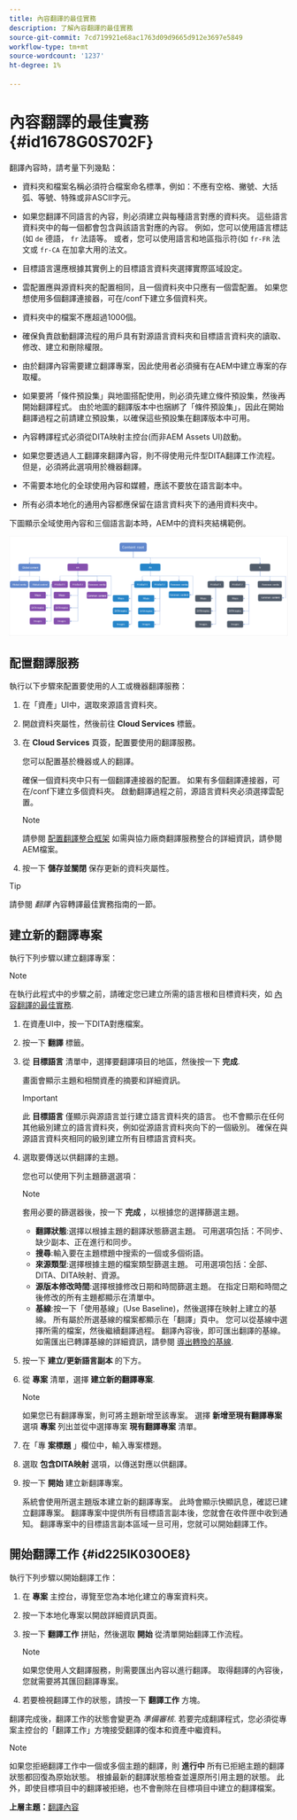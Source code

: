```yaml
---
title: 內容翻譯的最佳實務
description: 了解內容翻譯的最佳實務
source-git-commit: 7cd719921e68ac1763d09d9665d912e3697e5849
workflow-type: tm+mt
source-wordcount: '1237'
ht-degree: 1%

---
```



# 內容翻譯的最佳實務 {#id1678G0S702F}

翻譯內容時，請考量下列幾點：

- 資料夾和檔案名稱必須符合檔案命名標準，例如：不應有空格、撇號、大括弧、等號、特殊或非ASCII字元。

- 如果您翻譯不同語言的內容，則必須建立與每種語言對應的資料夾。 這些語言資料夾中的每一個都會包含與該語言對應的內容。 例如，您可以使用語言標誌(如 `de` 德語， `fr` 法語等。 或者，您可以使用語言和地區指示符(如 `fr-FR` 法文或 `fr-CA` 在加拿大用的法文。
- 目標語言還應根據其實例上的目標語言資料夾選擇實際區域設定。
- 雲配置應與源資料夾的配置相同，且一個資料夾中只應有一個雲配置。 如果您想使用多個翻譯連接器，可在/conf下建立多個資料夾。
- 資料夾中的檔案不應超過1000個。
- 確保負責啟動翻譯流程的用戶具有對源語言資料夾和目標語言資料夾的讀取、修改、建立和刪除權限。
- 由於翻譯內容需要建立翻譯專案，因此使用者必須擁有在AEM中建立專案的存取權。
- 如果要將「條件預設集」與地圖搭配使用，則必須先建立條件預設集，然後再開始翻譯程式。 由於地圖的翻譯版本中也捆綁了「條件預設集」，因此在開始翻譯過程之前請建立預設集，以確保這些預設集在翻譯版本中可用。
- 內容轉譯程式必須從DITA映射主控台(而非AEM Assets UI)啟動。
- 如果您要透過人工翻譯來翻譯內容，則不得使用元件型DITA翻譯工作流程。 但是，必須將此選項用於機器翻譯。
- 不需要本地化的全球使用內容和媒體，應該不要放在語言副本中。
- 所有必須本地化的通用內容都應保留在語言資料夾下的通用資料夾中。

下圖顯示全域使用內容和三個語言副本時，AEM中的資料夾結構範例。

![](images/aem-directory_structure.png)

## 配置翻譯服務

執行以下步驟來配置要使用的人工或機器翻譯服務：

1. 在「資產」UI中，選取來源語言資料夾。

1. 開啟資料夾屬性，然後前往 **Cloud Services** 標籤。

1. 在 **Cloud Services** 頁簽，配置要使用的翻譯服務。

   您可以配置基於機器或人的翻譯。

   確保一個資料夾中只有一個翻譯連接器的配置。 如果有多個翻譯連接器，可在/conf下建立多個資料夾。 啟動翻譯過程之前，源語言資料夾必須選擇雲配置。

   >[!NOTE]
   >
   > 請參閱 [配置翻譯整合框架](https://experienceleague.adobe.com/docs/experience-manager-cloud-service/sites/administering/reusing-content/translation/integration-framework.html?lang=en) 如需與協力廠商翻譯服務整合的詳細資訊，請參閱AEM檔案。

1. 按一下 **儲存並關閉** 保存更新的資料夾屬性。


>[!TIP]
>
> 請參閱 *翻譯* 內容轉譯最佳實務指南的一節。

## 建立新的翻譯專案

執行下列步驟以建立翻譯專案：

>[!NOTE]
>
> 在執行此程式中的步驟之前，請確定您已建立所需的語言根和目標資料夾，如 [內容翻譯的最佳實務](#id1678G0S702F).

1. 在資產UI中，按一下DITA對應檔案。

1. 按一下 **翻譯** 標籤。

1. 從 **目標語言** 清單中，選擇要翻譯項目的地區，然後按一下 **完成**.

   畫面會顯示主題和相關資產的摘要和詳細資訊。

   >[!IMPORTANT]
   >
   > 此 **目標語言** 僅顯示與源語言並行建立語言資料夾的語言。 也不會顯示在任何其他級別建立的語言資料夾，例如從源語言資料夾向下的一個級別。 確保在與源語言資料夾相同的級別建立所有目標語言資料夾。

1. 選取要傳送以供翻譯的主題。

   您也可以使用下列主題篩選選項：

   >[!NOTE]
   >
   > 套用必要的篩選器後，按一下 **完成** ，以根據您的選擇篩選主題。

   - **翻譯狀態**:選擇以根據主題的翻譯狀態篩選主題。 可用選項包括：不同步、缺少副本、正在進行和同步。
   - **搜尋**:輸入要在主題標題中搜索的一個或多個術語。
   - **來源類型**:選擇根據主題的檔案類型篩選主題。 可用選項包括：全部、DITA、DITA映射、資源。
   - **源版本修改時間**:選擇根據修改日期和時間篩選主題。 在指定日期和時間之後修改的所有主題都顯示在清單中。
   - **基線**:按一下「使用基線」(Use Baseline)，然後選擇在映射上建立的基線。 所有屬於所選基線的檔案都顯示在「翻譯」頁中。 您可以從基線中選擇所需的檔案，然後繼續翻譯過程。 翻譯內容後，即可匯出翻譯的基線。 如需匯出已轉譯基線的詳細資訊，請參閱 [導出轉換的基線](generate-output-use-baseline-for-publishing.md#id196SE600GHS).
1. 按一下 **建立/更新語言副本** 的下方。

1. 從 **專案** 清單，選擇 **建立新的翻譯專案**.

   >[!NOTE]
   >
   > 如果您已有翻譯專案，則可將主題新增至該專案。 選擇 **新增至現有翻譯專案** 選項 **專案** 列出並從中選擇專案 **現有翻譯專案** 清單。

1. 在「專 **案標題** 」欄位中，輸入專案標題。

1. 選取 **包含DITA映射** 選項，以傳送對應以供翻譯。
1. 按一下 **開始** 建立新翻譯專案。

   系統會使用所選主題版本建立新的翻譯專案。 此時會顯示快顯訊息，確認已建立翻譯專案。 翻譯專案中提供所有目標語言副本後，您就會在收件匣中收到通知。 翻譯專案中的目標語言副本區域一旦可用，您就可以開始翻譯工作。


## 開始翻譯工作 {#id225IK030OE8}

執行下列步驟以開始翻譯工作：

1. 在 **專案** 主控台，導覽至您為本地化建立的專案資料夾。

1. 按一下本地化專案以開啟詳細資訊頁面。

1. 按一下 **翻譯工作** 拼貼，然後選取 **開始** 從清單開始翻譯工作流程。

   >[!NOTE]
   >
   > 如果您使用人文翻譯服務，則需要匯出內容以進行翻譯。 取得翻譯的內容後，您就需要將其匯回翻譯專案。

1. 若要檢視翻譯工作的狀態，請按一下 **翻譯工作** 方塊。


翻譯完成後，翻譯工作的狀態會變更為 *準備審核*. 若要完成翻譯程式，您必須從專案主控台的「翻譯工作」方塊接受翻譯的復本和資產中繼資料。

>[!NOTE]
>
> 如果您拒絕翻譯工作中一個或多個主題的翻譯，則 **進行中** 所有已拒絕主題的翻譯狀態都回復為原始狀態。 根據最新的翻譯狀態檢查並還原所引用主題的狀態。 此外，即使目標項目中的翻譯被拒絕，也不會刪除在目標項目中建立的翻譯檔案。

**上層主題：**[&#x200B;翻譯內容](translation.md)

